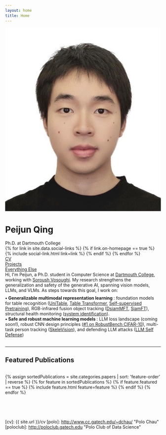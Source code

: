 ```yaml
---
layout: home
title: Home
---
```


<div id="intro-wrapper" class="l-middle">
	<div id="intro-title-wrapper">
		<div id="intro-image-wrapper">
			<img id="intro-image" src="/images/profile.png"></div>
		<div id="intro-title-text-wrapper">
			<h1 id="intro-title">Peijun Qing</h1>
			<div id="intro-subtitle">Ph.D. at Dartmouth College</div>
			<div id="intro-title-socials">
				{% for link in site.data.social-links %}
					{% if link.on-homepage == true %}
						{% include social-link.html link=link %}
					{% endif %}
				{% endfor %}
			</div>
		</div>
	</div>
	<!-- <hr class="l-middle home-hr"> -->
	<div id="everything-else" class="l-middle">
		<a href="{{ site.url }}/cv"><div><i class="fa fa-portrait icon icon-right-space"></i>CV</div></a>
		<a href="{{ site.url }}/projects"><div><i class="fa fa-shapes icon icon-right-space"></i>Projects</div></a>
		<a href="{{ site.url }}/everything-else"><div><i class="fa fa-list-ul icon icon-right-space"></i>Everything Else</div></a>
	</div>
	<div>
		Hi, I'm Peijun, a Ph.D. student in Computer Science at <a href="https://web.cs.dartmouth.edu/">Dartmouth College</a>, working with <a href="https://web.cs.dartmouth.edu/people/soroush-vosoughi/">Soroush Vosoughi</a>. My research strengthens the generalization and safety of the generative AI, spanning vision models, LLMs, and VLMs. As steps towards this goal, I work on:
	</div>
	<div style="height: 0.5rem"></div>
	<div>
		<b> &bull; Generalizable multimodal representation learning </b>: foundation models for table recognition (<a href="https://arxiv.org/abs/2403.04822">UniTable</a>, <a href="https://arxiv.org/abs/2311.05565">Table Transformer</a>, <a href="https://arxiv.org/abs/2402.15578">Self-supervised Pretraining</a>), RGB-infrared fusion object tracking (<a href="https://www.sciencedirect.com/science/article/pii/S092359651930342X">DsiamMFT</a>, <a href="https://ieeexplore.ieee.org/abstract/document/8809774">SiamFT</a>), structural health monitoring (<a href="https://www.techno-press.org/content/?page=article&journal=sss&volume=27&num=5&ordernum=7">system identification</a>).
		<br>
		<b> &bull; Safe and robust machine learning models </b>: LLM loss landscape (coming soon!), robust CNN design principles (<a href="https://arxiv.org/abs/2308.16258">#1 on RobustBench CIFAR-10</a>), multi-task person tracking (<a href="https://link.springer.com/chapter/10.1007/978-3-031-25056-9_29">SkeleVision</a>), and defending LLM attacks (<a href="https://arxiv.org/abs/2308.07308">LLM Self Defense</a>)
		<!-- My current work creates next-generation generative AI models that are safe and generalizable, spanning LLMs and VLMs. Previously, my training framework unification research, fusing training paradigms and objectives, produces state-of-the-art (SOTA) first-of-its-kind generalizable approach for document and table understanding. My discovery of fundamental architectural design principles governing the adversarial robustness of deep learning models produces SOTA results (#1 on RobustBench CIFAR-10) and Best Poster Award at BMVC. -->
	</div>
	<div style="height: 1rem"></div>
</div>


<hr class="l-middle home-hr">

<h2 class="feature-title l-middle"> Featured Publications </h2>
<div style="height: 1rem"></div>
<div class="cover-wrapper cover-wrapper-1-col l-page">
	{% assign sortedPublications = site.categories.papers | sort: 'feature-order' | reverse %}
	{% for feature in sortedPublications %}
		{% if feature.featured == true %}
			{% include feature.html feature=feature %}
		{% endif %}
	{% endfor %}
</div>

<div style="height: 4rem"></div>

<!-- <h2 class="feature-title l-middle">
	<a href="{{ site.url }}/everything-else" style="color: #303030">Everything Else</a>
</h2>
<div style="height: 1rem"></div>
<div id="everything-else" class="l-middle">
	<a href="{{ site.url }}/projects"><div>All Projects</div></a>
	<a href="{{ site.url }}/blog"><div>Blogs</div></a>
    <a href="{{ site.url }}/tools"><div>Tools</div></a>
</div> -->


[gt]: http://www.gatech.edu "Georgia Tech"
[cse]: http://cse.gatech.edu "Georgia Tech Computational Science and Engineering"
[coc]: http://www.cc.gatech.edu "Georgia Tech College of Computing"

[cv]: {{ site.url }}/cv
[polo]: http://www.cc.gatech.edu/~dchau/ "Polo Chau"
[poloclub]: http://poloclub.gatech.edu "Polo Club of Data Science"

<!-- <img class="intro-logo" style="width: 19px; padding-bottom: 5px;" src="/images/poloclub.png"> <a href="http://poloclub.gatech.edu">Polo Club of Data Science</a> -->

<!-- I have strong interests in building reliable algorithms and toolkits that understand, fortify and democratize AI security with an eye towards scalability and practicality in real-world settings.  -->

<!-- , with an emphasis on enhancing deep learning algorithm safety and explainability. I achieve this through methods of architecture modification, multi-task learning, and visualizing model behavior under adversarial attacks. My work also spans application domains such as multimodal systems, object detection, object tracking, table representation learning, and structural health monitoring. -->


<!-- In general, I have strong interests in creating scalable, efficient, and robust multimodal models.
scalable and practical AI security algorithms and toolkits. -->
